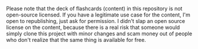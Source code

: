 Please note that the deck of flashcards (content) in this repository is not 
open-source licensed. If you have a legitimate use case for the content, I'm 
open to republishing, just ask for permission. I didn't slap an open source 
license on the content, because there is a real risk that someone would 
simply clone this project with minor changes and scam money out of people 
who don't realize that the same thing is available for free.